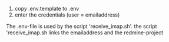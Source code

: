 1. copy .env.template to .env
2. enter the credentials (user = emailaddress)

The .env-file is used by the script 'receive_imap.sh'.
the script 'receive_imap.sh links the emailaddress and the redmine-project

